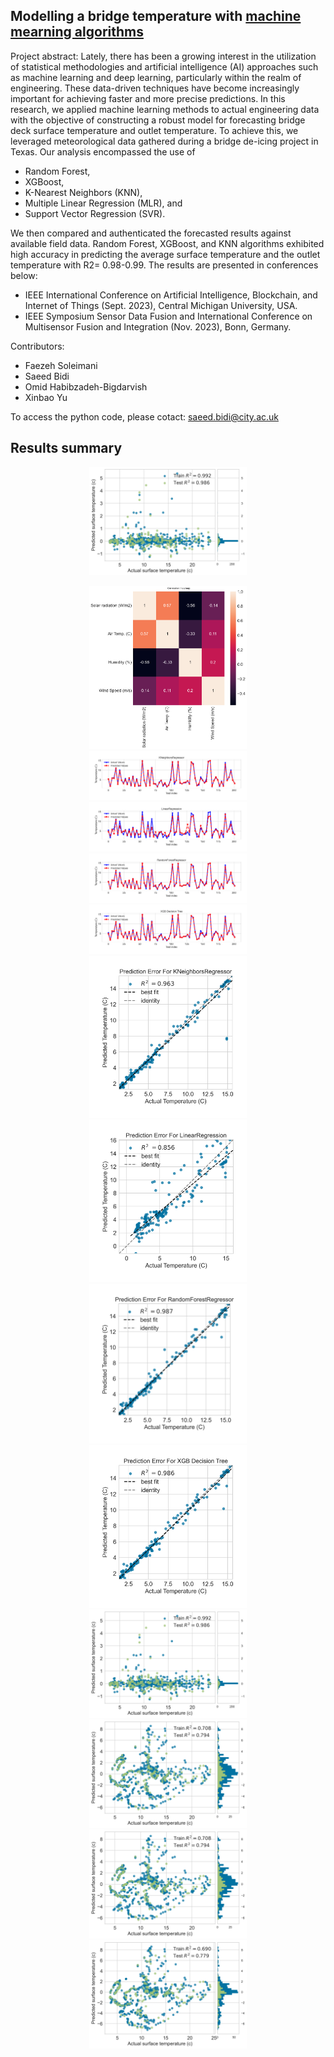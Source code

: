 ## Modelling a bridge temperature with <ins>machine mearning algorithms</ins>
Project abstract: Lately, there has been a growing interest in the utilization of statistical methodologies and artificial intelligence (AI) approaches such as machine learning and deep learning, particularly within the realm of engineering. These data-driven techniques have become increasingly important for achieving faster and more precise predictions. In this research, we applied machine learning methods to actual engineering data with the objective of constructing a robust model for forecasting bridge deck surface temperature and outlet temperature. To achieve this, we leveraged meteorological data gathered during a bridge de-icing project in Texas. Our analysis encompassed the use of
* Random Forest,
* XGBoost,
* K-Nearest Neighbors (KNN),
* Multiple Linear Regression (MLR), and
* Support Vector Regression (SVR).

We then compared and authenticated the forecasted results against available field data. Random Forest, XGBoost, and KNN algorithms exhibited high accuracy in predicting the average surface temperature and the outlet temperature with R2= 0.98-0.99. The results are presented in conferences below:
* IEEE International Conference on Artificial Intelligence, Blockchain, and Internet of Things (Sept. 2023), Central Michigan University, USA.
* IEEE Symposium Sensor Data Fusion and International Conference on Multisensor Fusion and Integration (Nov. 2023), Bonn, Germany.

Contributors:

* Faezeh Soleimani
* Saeed Bidi
* Omid Habibzadeh-Bigdarvish 
* Xinbao Yu

To access the python code, please cotact: saeed.bidi@city.ac.uk

## Results summary

<p align="center">
  <img width="50%" height="50%" src="Residuals with KNeighborsRegressor.png">
</p>

<div style="text-align:center;">
    <img src="CorrMat.png" alt="Image 1 Description" width="50%" height="50%">
</div>

<div style="text-align:center;">
    <img src="Line with KNeighborsRegressor.png" alt="Image 1 Description" width="50%" height="50%">
</div>

<div style="text-align:center;">
    <img src="Line with LinearRegression.png" alt="Image 1 Description" width="50%" height="50%">
</div>

<div style="text-align:center;">
    <img src="Line with RandomForestRegressor.png" alt="Image 1 Description" width="50%" height="50%">
</div>

<div style="text-align:center;">
    <img src="Line with XGB Decision Tree.png" alt="Image 1 Description" width="50%" height="50%">
</div>

<div style="text-align:center;">
    <img src="PredictionError with KNeighborsRegressor.png" alt="Image 1 Description" width="50%" height="50%">
</div>

<div style="text-align:center;">
    <img src="PredictionError with LinearRegression.png" alt="Image 1 Description" width="50%" height="50%">
</div>

<div style="text-align:center;">
    <img src="PredictionError with RandomForestRegressor.png" alt="Image 1 Description" width="50%" height="50%">
</div>

<div style="text-align:center;">
    <img src="PredictionError with XGB Decision Tree.png" alt="Image 1 Description" width="50%" height="50%">
</div>

<div style="text-align:center;">
    <img src="Residuals with KNeighborsRegressor.png" alt="Image 1 Description" width="50%" height="50%">
</div>

<div style="text-align:center;">
    <img src="Residuals with LinearRegression.png" alt="Image 1 Description" width="50%" height="50%">
</div>

<div style="text-align:center;">
    <img src="Residuals with PolinLinearRegression.png" alt="Image 1 Description" width="50%" height="50%">
</div>

<div style="text-align:center;">
    <img src="Residuals with SVR.png" alt="Image 1 Description" width="50%" height="50%">
</div>